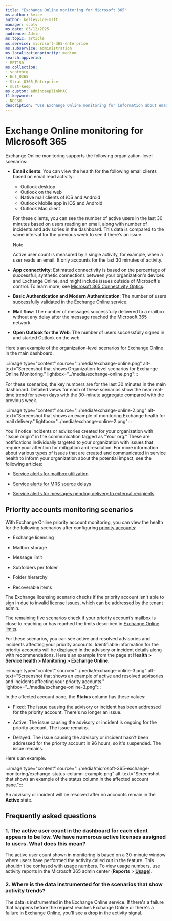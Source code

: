 ```yaml
---
title: "Exchange Online monitoring for Microsoft 365"
ms.author: kvice
author: kelleyvice-msft
manager: scotv
ms.date: 03/12/2025
audience: Admin
ms.topic: article
ms.service: microsoft-365-enterprise
ms.subservice: administration
ms.localizationpriority: medium
search.appverid:
- MET150
ms.collection:
- scotvorg
- Ent_O365
- Strat_O365_Enterprise
- must-keep
ms.custom: admindeeplinkMAC
f1.keywords:
- NOCSH
description: "Use Exchange Online monitoring for information about email incidents or advisories in Microsoft 365."
---
```


# Exchange Online monitoring for Microsoft 365

Exchange Online monitoring supports the following organization-level scenarios:

- **Email clients**: You can view the health for the following email clients based on email read activity:

  - Outlook desktop
  - Outlook on the web
  - Native mail clients of iOS and Android
  - Outlook Mobile app in iOS and Android
  - Outlook Mac client

   For these clients, you can see the number of active users in the last 30 minutes based on users reading an email, along with number of incidents and advisories in the dashboard. This data is compared to the same interval for the previous week to see if there's an issue.

   >[!Note]
   > Active user count is measured by a single activity, for example, when a user reads an email. It only accounts for the last 30 minutes of activity.

- **App connectivity**: Estimated connectivity is based on the percentage of successful, synthetic connections between your organization's devices and Exchange Online, and might include issues outside of Microsoft's control. To learn more, see [Microsoft 365 Connectivity Optics](microsoft-365-connectivity-optics.md).

- **Basic Authentication and Modern Authentication**: The number of users successfully validated in the Exchange Online service.

- **Mail flow**: The number of messages successfully delivered to a mailbox without any delay after the message reached the Microsoft 365 network.

- **Open Outlook for the Web**: The number of users successfully signed in and started Outlook on the web.
  
Here's an example of the organization-level scenarios for Exchange Online in the main dashboard.

:::image type="content" source="../media/exchange-online.png" alt-text="Screenshot that shows Organization-level scenarios for Exchange Online Monitoring." lightbox="../media/exchange-online.png":::

For these scenarios, the key numbers are for the last 30 minutes in the main dashboard. Detailed views for each of these scenarios show the near real-time trend for seven days with the 30-minute aggregate compared with the previous week.

:::image type="content" source="../media/exchange-online-2.png" alt-text="Screenshot that shows an example of monitoring Exchange health for mail delivery." lightbox="../media/exchange-online-2.png":::

You'll notice incidents or advisories created for your organization with "Issue origin" in the communication tagged as "Your org." These are notifications individually targeted to your organization with issues that require your attention for mitigation and resolution. For more information about various types of issues that are created and communicated in service health to inform your organization about the potential impact, see the following articles:

- [Service alerts for mailbox utilization](microsoft-365-mailbox-utilization-service-alerts.md)

- [Service alerts for MRS source delays](microsoft-365-mrs-source-delays-service-alerts.md)

- [Service alerts for messages pending delivery to external recipients](microsoft-365-external-recipient-service-alerts.md)

## Priority accounts monitoring scenarios

With Exchange Online priority account monitoring, you can view the health for the following scenarios after configuring [priority accounts](/microsoft-365/admin/setup/priority-accounts):

- Exchange licensing

- Mailbox storage

- Message limit

- Subfolders per folder

- Folder hierarchy

- Recoverable items

The Exchange licensing scenario checks if the priority account isn't able to sign in due to invalid license issues, which can be addressed by the tenant admin.

The remaining five scenarios check if your priority account’s mailbox is close to reaching or has reached the limits described in [Exchange Online limits](/office365/servicedescriptions/exchange-online-service-description/exchange-online-limits#mailbox-storage-limits).

For these scenarios, you can see active and resolved advisories and incidents affecting your priority accounts. Identifiable information for the priority accounts will be displayed in the advisory or incident details along with recommendations. Here's an example from the page at **Health > Service health > Monitoring > Exchange Online**.

:::image type="content" source="../media/exchange-online-3.png" alt-text="Screenshot that shows an example of active and resolved advisories and incidents affecting your priority accounts." lightbox="../media/exchange-online-3.png":::

In the affected account pane, the **Status** column has these values:

- Fixed: The issue causing the advisory or incident has been addressed for the priority account. There's no longer an issue. 

- Active: The issue causing the advisory or incident is ongoing for the priority account. The issue remains. 

- Delayed: The issue causing the advisory or incident hasn't been addressed for the priority account in 96 hours, so it's suspended. The issue remains. 

Here's an example.

:::image type="content" source="../media/microsoft-365-exchange-monitoring/exchange-status-column-example.png" alt-text="Screenshot that shows an example of the status column in the affected account pane.":::

An advisory or incident will be resolved after no accounts remain in the **Active** state.

## Frequently asked questions

### 1. The active user count in the dashboard for each client appears to be low. We have numerous active licenses assigned to users. What does this mean?

The active user count shown in monitoring is based on a 30-minute window where users have performed the activity called out in the feature. This shouldn't be confused with usage numbers. To view usage numbers, use activity reports in the Microsoft 365 admin center (**Reports** > <a href="https://go.microsoft.com/fwlink/p/?linkid=2074756" target="_blank">**Usage**</a>).

### 2. Where is the data instrumented for the scenarios that show activity trends?

The data is instrumented in the Exchange Online service. If there's a failure that happens before the request reaches Exchange Online or there's a failure in Exchange Online, you'll see a drop in the activity signal.

